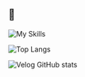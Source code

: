 ## 👋

<!--
**ruk13xa/ruk13xa** is a ✨ _special_ ✨ repository because its `README.md` (this file) appears on your GitHub profile.

Here are some ideas to get you started:

- 🔭 I’m currently working on ...
- 🌱 I’m currently learning ...
- 👯 I’m looking to collaborate on ...
- 🤔 I’m looking for help with ...
- 💬 Ask me about ...
- 📫 How to reach me: ...
- 😄 Pronouns: ...
- ⚡ Fun fact: ...
-->

![My Skills](https://skillicons.dev/icons?i=ts,python,cpp)

![Top Langs](https://github-readme-stats.vercel.app/api/top-langs/?username=ruk13xa)

![Velog GitHub stats](https://velog-github-badge.vercel.app/badge/ruk13xa?theme=dark&posts=3)